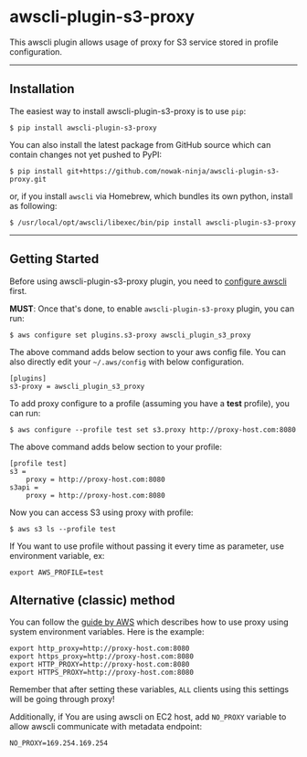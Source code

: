 awscli-plugin-s3-proxy
=============

This awscli plugin allows usage of proxy for S3 service stored in profile configuration.

------------
Installation
------------

The easiest way to install awscli-plugin-s3-proxy is to use `pip`:

    $ pip install awscli-plugin-s3-proxy

You can also install the latest package from GitHub source which can contain changes not yet pushed to PyPI:

    $ pip install git+https://github.com/nowak-ninja/awscli-plugin-s3-proxy.git

or, if you install `awscli` via Homebrew, which bundles its own python, install as following:

    $ /usr/local/opt/awscli/libexec/bin/pip install awscli-plugin-s3-proxy


---------------
Getting Started
---------------

Before using awscli-plugin-s3-proxy plugin, you need to [configure awscli](http://docs.aws.amazon.com/cli/latest/userguide/cli-chap-getting-started.html) first.

**MUST**: Once that's done, to enable `awscli-plugin-s3-proxy` plugin, you can run:

    $ aws configure set plugins.s3-proxy awscli_plugin_s3_proxy

The above command adds below section to your aws config file. You can also directly edit your `~/.aws/config` with below configuration.

    [plugins]
    s3-proxy = awscli_plugin_s3_proxy

To add proxy configure to a profile (assuming you have a **test** profile), you can run:

    $ aws configure --profile test set s3.proxy http://proxy-host.com:8080

The above command adds below section to your profile:

    [profile test]
    s3 =
        proxy = http://proxy-host.com:8080
    s3api =
        proxy = http://proxy-host.com:8080

Now you can access S3 using proxy with profile:

    $ aws s3 ls --profile test

If You want to use profile without passing it every time as parameter, use environment variable, ex:

    export AWS_PROFILE=test

Alternative (classic) method
------------------
You can follow the [guide by AWS](https://docs.aws.amazon.com/cli/latest/userguide/cli-http-proxy.html) which describes how to use proxy using system environment variables. Here is the example:

    export http_proxy=http://proxy-host.com:8080
    export https_proxy=http://proxy-host.com:8080
    export HTTP_PROXY=http://proxy-host.com:8080
    export HTTPS_PROXY=http://proxy-host.com:8080

Remember that after setting these variables, `ALL` clients using this settings will be going through proxy!

Additionally, if You are using awscli on EC2 host, add `NO_PROXY` variable to allow awscli communicate with metadata endpoint:

    NO_PROXY=169.254.169.254
